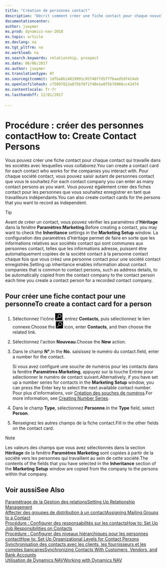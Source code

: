 ```yaml
---
title: "Création de personnes contact"
description: "Décrit comment créer une fiche contact pour chaque nouvelle personne ou nouveau prospect avec lequel vous collaborez ou entretenez des relations professionnelles."
documentationcenter: 
author: jswymer
ms.prod: dynamics-nav-2018
ms.topic: article
ms.devlang: na
ms.tgt_pltfrm: na
ms.workload: na
ms.search.keywords: relationship, prospect
ms.date: 06/06/2017
ms.author: jswymer
ms.translationtype: HT
ms.sourcegitcommit: 1dfba8b14019991c95f40ffd5f7fbaed5df414eb
ms.openlocfilehash: c75097822a075bf8f1f40e1e0f5b78908cc42d74
ms.contentlocale: fr-fr
ms.lasthandoff: 12/01/2017

---
```

# <a name="how-to-create-contact-persons"></a><span data-ttu-id="01085-103">Procédure : créer des personnes contact</span><span class="sxs-lookup"><span data-stu-id="01085-103">How to: Create Contact Persons</span></span>
<span data-ttu-id="01085-104">Vous pouvez créer une fiche contact pour chaque contact qui travaille dans les sociétés avec lesquelles vous collaborez.</span><span class="sxs-lookup"><span data-stu-id="01085-104">You can create a contact card for each contact who works for the companies you interact with.</span></span> <span data-ttu-id="01085-105">Pour chaque société contact, vous pouvez saisir autant de personnes contact que vous le souhaitez.</span><span class="sxs-lookup"><span data-stu-id="01085-105">For each contact company you can enter as many contact persons as you want.</span></span> <span data-ttu-id="01085-106">Vous pouvez également créer des fiches contact pour les personnes que vous souhaitez enregistrer en tant que travailleurs indépendants.</span><span class="sxs-lookup"><span data-stu-id="01085-106">You can also create contact cards for the persons that you want to record as independent.</span></span>

> [!TIP]  
>   <span data-ttu-id="01085-107">Avant de créer un contact, vous pouvez vérifier les paramètres d'**Héritage** dans la fenêtre **Paramètres Marketing**.</span><span class="sxs-lookup"><span data-stu-id="01085-107">Before creating a contact, you may want to check the **Inheritance** settings in the **Marketing Setup** window.</span></span> <span data-ttu-id="01085-108">La configuration des paramètres d'héritage permet de faire en sorte que les informations relatives aux sociétés contact qui sont communes aux personnes contact, telles que les informations adresse, puissent être automatiquement copiées de la société contact à la personne contact chaque fois que vous créez une personne contact pour une société contact enregistrée.</span><span class="sxs-lookup"><span data-stu-id="01085-108">Setting up inheritance enables information about contact companies that is common to contact persons, such as address details, to be automatically copied from the contact company to the contact person each time you create a contact person for a recorded contact company.</span></span>

## <a name="to-create-a-contact-card-for-a-person"></a><span data-ttu-id="01085-109">Pour créer une fiche contact pour une personne</span><span class="sxs-lookup"><span data-stu-id="01085-109">To create a contact card for a person</span></span>
1. <span data-ttu-id="01085-110">Sélectionnez l'icône ![Page ou état pour la recherche](media/ui-search/search_small.png "Page ou état pour la recherche"), entrez **Contacts**, puis sélectionnez le lien connexe.</span><span class="sxs-lookup"><span data-stu-id="01085-110">Choose the ![Search for Page or Report](media/ui-search/search_small.png "Search for Page or Report icon") icon, enter **Contacts**, and then choose the related link.</span></span>
2. <span data-ttu-id="01085-111">Sélectionnez l'action **Nouveau**.</span><span class="sxs-lookup"><span data-stu-id="01085-111">Choose the **New** action.</span></span>
3. <span data-ttu-id="01085-112">Dans le champ **N°**,</span><span class="sxs-lookup"><span data-stu-id="01085-112">In the **No.**</span></span> <span data-ttu-id="01085-113">saisissez le numéro du contact.</span><span class="sxs-lookup"><span data-stu-id="01085-113">field, enter a number for the contact.</span></span>

    <span data-ttu-id="01085-114">Si vous avez configuré une souche de numéros pour les contacts dans la fenêtre **Paramètres Marketing**, appuyez sur la touche Entrée pour sélectionner le numéro de contact suivant.</span><span class="sxs-lookup"><span data-stu-id="01085-114">Alternatively, if you have set up a number series for contacts in the **Marketing Setup** window, you can press the Enter key to select the next available contact number.</span></span> <span data-ttu-id="01085-115">Pour plus d'informations, voir [Création des souches de numéros](ui-create-number-series.md).</span><span class="sxs-lookup"><span data-stu-id="01085-115">For more information, see [Creating Number Series](ui-create-number-series.md).</span></span>
4. <span data-ttu-id="01085-116">Dans le champ **Type**, sélectionnez **Personne**.</span><span class="sxs-lookup"><span data-stu-id="01085-116">In the **Type** field, select **Person**.</span></span>
5. <span data-ttu-id="01085-117">Renseignez les autres champs de la fiche contact.</span><span class="sxs-lookup"><span data-stu-id="01085-117">Fill in the other fields on the contact card.</span></span>

> [!NOTE]  
>   <span data-ttu-id="01085-118">Les valeurs des champs que vous avez sélectionnés dans la section **Héritage** de la fenêtre **Paramètres Marketing** sont copiées à partir de la société vers les personnes qui travaillent au sein de cette société.</span><span class="sxs-lookup"><span data-stu-id="01085-118">The contents of the fields that you have selected in the **Inheritance** section of the **Marketing Setup** window are copied from the company to the persons within that company.</span></span>

## <a name="see-also"></a><span data-ttu-id="01085-119">Voir aussi</span><span class="sxs-lookup"><span data-stu-id="01085-119">See Also</span></span>
[<span data-ttu-id="01085-120">Paramétrage de la Gestion des relations</span><span class="sxs-lookup"><span data-stu-id="01085-120">Setting Up Relationship Management</span></span>](marketing-setup-marketing.md)  
[<span data-ttu-id="01085-121">Affecter des groupes de distribution à un contact</span><span class="sxs-lookup"><span data-stu-id="01085-121">Assigning Mailing Groups to a Contact</span></span>](marketing-mailing-groups.md#AssignMailGroupContact)  
[<span data-ttu-id="01085-122">Procédure : Configurer des responsabilités sur les contacts</span><span class="sxs-lookup"><span data-stu-id="01085-122">How to: Set Up Job Responsibilities on Contacts</span></span>](marketing-job-responsibilities.md)  
[<span data-ttu-id="01085-123">Procédure : Configurer des niveaux hiérarchiques pour les personnes contact</span><span class="sxs-lookup"><span data-stu-id="01085-123">How to: Set Up Organizational Levels for Contact Persons</span></span>](marketing-organizational-levels.md)  
[<span data-ttu-id="01085-124">Synchronisation des contacts avec les clients, les fournisseurs et les comptes bancaires</span><span class="sxs-lookup"><span data-stu-id="01085-124">Synchronizing Contacts With Customers, Vendors, and Bank Accounts</span></span>](marketing-synchronize-contacts-customers-vendors-bank-accounts.md)  
[<span data-ttu-id="01085-125">Utilisation de Dynamics NAV</span><span class="sxs-lookup"><span data-stu-id="01085-125">Working with Dynamics NAV</span></span>](ui-work-product.md)  

